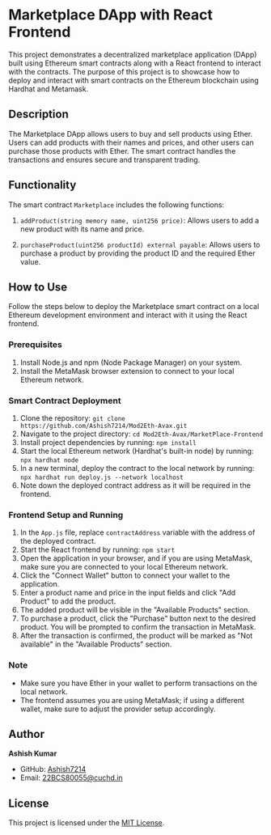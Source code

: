 # Marketplace DApp with React Frontend

This project demonstrates a decentralized marketplace application (DApp) built using Ethereum smart contracts along with a React frontend to interact with the contracts. The purpose of this project is to showcase how to deploy and interact with smart contracts on the Ethereum blockchain using Hardhat and Metamask.

## Description

The Marketplace DApp allows users to buy and sell products using Ether. Users can add products with their names and prices, and other users can purchase those products with Ether. The smart contract handles the transactions and ensures secure and transparent trading.

## Functionality

The smart contract `Marketplace` includes the following functions:

1. `addProduct(string memory name, uint256 price)`: Allows users to add a new product with its name and price.

2. `purchaseProduct(uint256 productId) external payable`: Allows users to purchase a product by providing the product ID and the required Ether value.

## How to Use

Follow the steps below to deploy the Marketplace smart contract on a local Ethereum development environment and interact with it using the React frontend.

### Prerequisites

1. Install Node.js and npm (Node Package Manager) on your system.
2. Install the MetaMask browser extension to connect to your local Ethereum network.

### Smart Contract Deployment

1. Clone the repository: `git clone https://github.com/Ashish7214/Mod2Eth-Avax.git`
2. Navigate to the project directory: `cd Mod2Eth-Avax/MarketPlace-Frontend`
3. Install project dependencies by running: `npm install`
4. Start the local Ethereum network (Hardhat's built-in node) by running: `npx hardhat node`
5. In a new terminal, deploy the contract to the local network by running: `npx hardhat run deploy.js --network localhost`
6. Note down the deployed contract address as it will be required in the frontend.

### Frontend Setup and Running

1. In the `App.js` file, replace `contractAddress` variable with the address of the deployed contract.
2. Start the React frontend by running: `npm start`
3. Open the application in your browser, and if you are using MetaMask, make sure you are connected to your local Ethereum network.
4. Click the "Connect Wallet" button to connect your wallet to the application.
5. Enter a product name and price in the input fields and click "Add Product" to add the product.
6. The added product will be visible in the "Available Products" section.
7. To purchase a product, click the "Purchase" button next to the desired product. You will be prompted to confirm the transaction in MetaMask.
8. After the transaction is confirmed, the product will be marked as "Not available" in the "Available Products" section.

### Note

- Make sure you have Ether in your wallet to perform transactions on the local network.
- The frontend assumes you are using MetaMask; if using a different wallet, make sure to adjust the provider setup accordingly.

## Author

**Ashish Kumar**

- GitHub: [Ashish7214](https://github.com/Ashish7214)
- Email: 22BCS80055@cuchd.in

## License

This project is licensed under the [MIT License](LICENSE).
